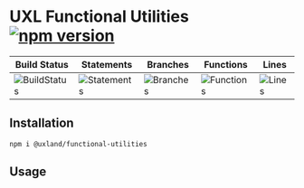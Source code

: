 # UXL Functional Utilities [![npm version](https://badge.fury.io/js/%40uxland%2Ffunctional-utilities.svg)](https://badge.fury.io/js/%40uxland%2Ffunctional-utilities)

| Build Status                                    | Statements                                    | Branches                                  | Functions                                   | Lines                               |
| ----------------------------------------------- | --------------------------------------------- | ----------------------------------------- | ------------------------------------------- | ----------------------------------- |
| ![BuildStatus](https://img.shields.io/badge/Build-Passing-brightgreen.svg 'Building Status') | ![Statements](https://img.shields.io/badge/Coverage-57.24%25-red.svg 'Make me better!') | ![Branches](https://img.shields.io/badge/Coverage-33.33%25-red.svg 'Make me better!') | ![Functions](https://img.shields.io/badge/Coverage-30.77%25-red.svg 'Make me better!') | ![Lines](https://img.shields.io/badge/Coverage-57.14%25-red.svg 'Make me better!') |

## Installation

`npm i @uxland/functional-utilities`

## Usage
